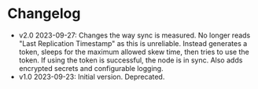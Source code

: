 # Changelog

 * v2.0 2023-09-27: Changes the way sync is measured. No longer reads "Last Replication Timestamp" as this is unreliable. Instead generates a token, sleeps for the maximum allowed skew time, then tries to use the token. If using the token is successful, the node is in sync. Also adds encrypted secrets and configurable logging.
 * v1.0 2023-09-23: Initial version. Deprecated.
